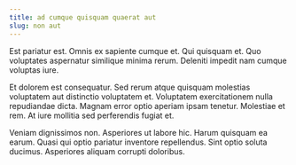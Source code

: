 ```yaml
---
title: ad cumque quisquam quaerat aut
slug: non aut
---
```


Est pariatur est. Omnis ex sapiente cumque et. Qui quisquam et. Quo voluptates aspernatur similique minima rerum. Deleniti impedit nam cumque voluptas iure.

Et dolorem est consequatur. Sed rerum atque quisquam molestias voluptatem aut distinctio voluptatem et. Voluptatem exercitationem nulla repudiandae dicta. Magnam error optio aperiam ipsam tenetur. Molestiae et rem. At iure mollitia sed perferendis fugiat et.

Veniam dignissimos non. Asperiores ut labore hic. Harum quisquam ea earum. Quasi qui optio pariatur inventore repellendus. Sint optio soluta ducimus. Asperiores aliquam corrupti doloribus.
